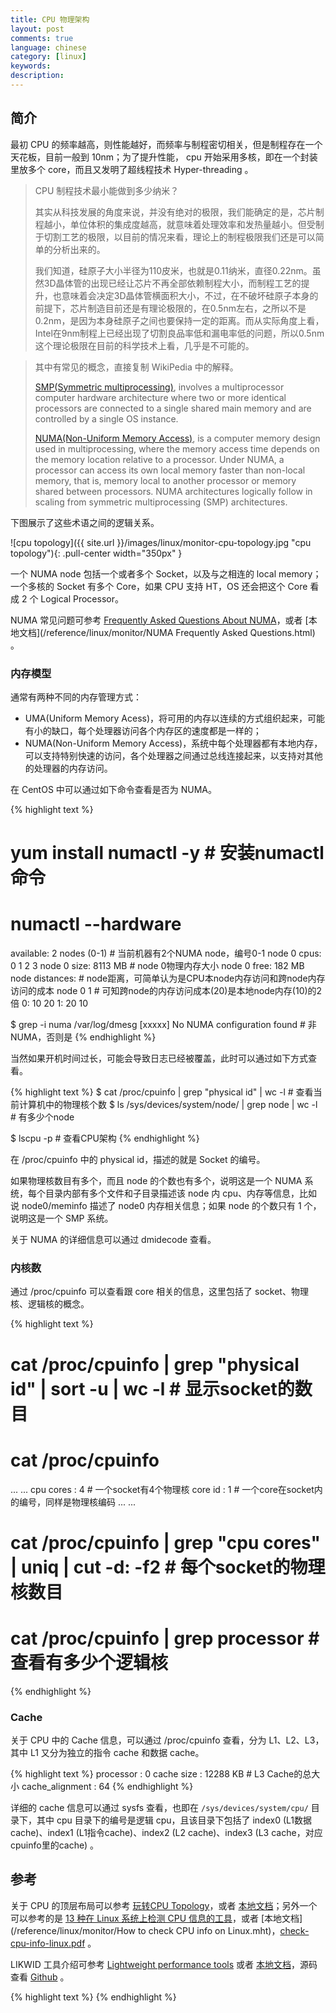```yaml
---
title: CPU 物理架构
layout: post
comments: true
language: chinese
category: [linux]
keywords: 
description: 
---
```



<!-- more -->

## 简介

最初 CPU 的频率越高，则性能越好，而频率与制程密切相关，但是制程存在一个天花板，目前一般到 10nm；为了提升性能， cpu 开始采用多核，即在一个封装里放多个 core，而且又发明了超线程技术 Hyper-threading 。

> CPU 制程技术最小能做到多少纳米？
>
> 其实从科技发展的角度来说，并没有绝对的极限，我们能确定的是，芯片制程越小，单位体积的集成度越高，就意味着处理效率和发热量越小。但受制于切割工艺的极限，以目前的情况来看，理论上的制程极限我们还是可以简单的分析出来的。
>
> 我们知道，硅原子大小半径为110皮米，也就是0.11纳米，直径0.22nm。虽然3D晶体管的出现已经让芯片不再全部依赖制程大小，而制程工艺的提升，也意味着会决定3D晶体管横面积大小，不过，在不破坏硅原子本身的前提下，芯片制造目前还是有理论极限的，在0.5nm左右，之所以不是0.2nm，是因为本身硅原子之间也要保持一定的距离。而从实际角度上看，Intel在9nm制程上已经出现了切割良品率低和漏电率低的问题，所以0.5nm这个理论极限在目前的科学技术上看，几乎是不可能的。

> 其中有常见的概念，直接复制 WikiPedia 中的解释。
>
> [SMP(Symmetric multiprocessing)](https://en.wikipedia.org/wiki/Symmetric_multiprocessing), involves a multiprocessor computer hardware architecture where two or more identical processors are connected to a single shared main memory and are controlled by a single OS instance.
>
> [NUMA(Non-Uniform Memory Access)](https://en.wikipedia.org/wiki/Non-Uniform_Memory_Access), is a computer memory design used in multiprocessing, where the memory access time depends on the memory location relative to a processor. Under NUMA, a processor can access its own local memory faster than non-local memory, that is, memory local to another processor or memory shared between processors. NUMA architectures logically follow in scaling from symmetric multiprocessing (SMP) architectures.

下图展示了这些术语之间的逻辑关系。

![cpu topology]({{ site.url }}/images/linux/monitor-cpu-topology.jpg "cpu topology"){: .pull-center width="350px" }

一个 NUMA node 包括一个或者多个 Socket，以及与之相连的 local memory；一个多核的 Socket 有多个 Core，如果 CPU 支持 HT，OS 还会把这个 Core 看成 2 个 Logical Processor。

NUMA 常见问题可参考 [Frequently Asked Questions About NUMA](http://lse.sourceforge.net/numa/faq/index.html)，或者 [本地文档](/reference/linux/monitor/NUMA Frequently Asked Questions.html) 。

### 内存模型

通常有两种不同的内存管理方式：

* UMA(Uniform Memory Acess)，将可用的内存以连续的方式组织起来，可能有小的缺口，每个处理器访问各个内存区的速度都是一样的；
* NUMA(Non-Uniform Memory Access)，系统中每个处理器都有本地内存，可以支持特别快速的访问，各个处理器之间通过总线连接起来，以支持对其他的处理器的内存访问。

在 CentOS 中可以通过如下命令查看是否为 NUMA。

{% highlight text %}
# yum install numactl -y             # 安装numactl命令
# numactl --hardware
available: 2 nodes (0-1)             # 当前机器有2个NUMA node，编号0-1
node 0 cpus: 0 1 2 3
node 0 size: 8113 MB                 # node 0物理内存大小
node 0 free: 182 MB
node distances:                      # node距离，可简单认为是CPU本node内存访问和跨node内存访问的成本
node   0   1                         # 可知跨node的内存访问成本(20)是本地node内存(10)的2倍
  0:  10  20
  1:  20  10

$ grep -i numa /var/log/dmesg
[xxxxx] No NUMA configuration found  # 非NUMA，否则是
{% endhighlight %}

当然如果开机时间过长，可能会导致日志已经被覆盖，此时可以通过如下方式查看。

{% highlight text %}
$ cat /proc/cpuinfo | grep "physical id" | wc -l     # 查看当前计算机中的物理核个数
$ ls /sys/devices/system/node/ | grep node | wc -l   # 有多少个node

$ lscpu -p                                           # 查看CPU架构
{% endhighlight %}

在 /proc/cpuinfo 中的 physical id，描述的就是 Socket 的编号。

如果物理核数目有多个，而且 node 的个数也有多个，说明这是一个 NUMA 系统，每个目录内部有多个文件和子目录描述该 node 内 cpu、内存等信息，比如说 node0/meminfo 描述了 node0 内存相关信息；如果 node 的个数只有 1 个，说明这是一个 SMP 系统。

关于 NUMA 的详细信息可以通过 dmidecode 查看。


### 内核数

通过 /proc/cpuinfo 可以查看跟 core 相关的信息，这里包括了 socket、物理核、逻辑核的概念。

{% highlight text %}
# cat /proc/cpuinfo | grep "physical id" | sort -u | wc -l   # 显示socket的数目

# cat /proc/cpuinfo
... ...
    cpu cores : 4              # 一个socket有4个物理核
    core id   : 1              # 一个core在socket内的编号，同样是物理核编码
... ...

# cat /proc/cpuinfo | grep "cpu cores" | uniq | cut -d: -f2  # 每个socket的物理核数目

# cat /proc/cpuinfo | grep processor                         # 查看有多少个逻辑核
{% endhighlight %}


### Cache

关于 CPU 中的 Cache 信息，可以通过 /proc/cpuinfo 查看，分为 L1、L2、L3，其中 L1 又分为独立的指令 cache 和数据 cache。

{% highlight text %}
processor       : 0
cache size      : 12288 KB     # L3 Cache的总大小
cache_alignment : 64
{% endhighlight %}

详细的 cache 信息可以通过 sysfs 查看，也即在 ```/sys/devices/system/cpu/``` 目录下，其中 cpu 目录下的编号是逻辑 cpu，且该目录下包括了 index0 (L1数据cache)、index1 (L1指令cache)、index2 (L2 cache)、index3 (L3 cache，对应cpuinfo里的cache) 。

<!--
在 indexN 目录下的内容为：
* type，cache 的类型，分为数据和指令，常见的有 Data、Instruction。
* Level，相应的等级。
* Size，大小。
coherency_line_size * physical_line_partition * ways_of_associativity * number_of_sets = size 。
shared_cpu_map，标示被那些 CPU 共享。
-->

## 参考

关于 CPU 的顶层布局可以参考 [玩转CPU Topology](http://www.searchtb.com/2012/12/%E7%8E%A9%E8%BD%ACcpu-topology.html)，或者 [本地文档](/reference/linux/monitor/all_about_cpu_topology.mht)；另外一个可以参考的是 [13 种在 Linux 系统上检测 CPU 信息的工具](https://linux.cn/article-5104-1.html?pr)，或者 [本地文档](/reference/linux/monitor/How to check CPU info on Linux.mht)，[check-cpu-info-linux.pdf](/reference/linux/monitor/check-cpu-info-linux.pdf) 。

LIKWID 工具介绍可参考 [Lightweight performance tools](http://tools.zih.tu-dresden.de/2011/downloads/treibig-likwid-ParTools.pdf) 或者 [本地文档](/reference/linux/monitor/treibig-likwid-ParTools.pdf)，源码查看 [Github](https://github.com/RRZE-HPC/likwid) 。

{% highlight text %}
{% endhighlight %}
